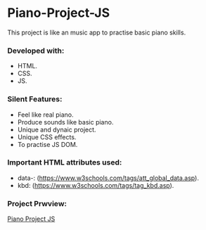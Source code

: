 # Piano-Project-JS

This project is like an music app to practise basic piano skills.

### Developed with:

* HTML.
* CSS.
* JS.

### Silent Features:

* Feel like real piano.
* Produce sounds like basic piano.
* Unique and dynaic project.
* Unique CSS effects.
* To practise JS DOM.

### Important HTML attributes used:

* data-: (https://www.w3schools.com/tags/att_global_data.asp).
* kbd: (https://www.w3schools.com/tags/tag_kbd.asp).

### Project Prwview:

[Piano Project JS](https://alitahir4024.github.io/Piano-Project-JS/)
